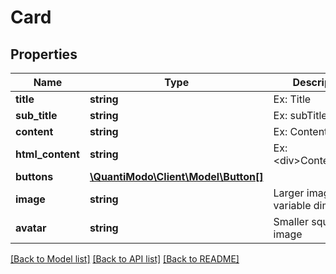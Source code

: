 # Card

## Properties
Name | Type | Description | Notes
------------ | ------------- | ------------- | -------------
**title** | **string** | Ex: Title | [optional] 
**sub_title** | **string** | Ex: subTitle | [optional] 
**content** | **string** | Ex: Content | [optional] 
**html_content** | **string** | Ex: &lt;div&gt;Content&lt;/div&gt; | [optional] 
**buttons** | [**\QuantiModo\Client\Model\Button[]**](Button.md) |  | [optional] 
**image** | **string** | Larger image of variable dimensions | [optional] 
**avatar** | **string** | Smaller square image | [optional] 

[[Back to Model list]](../README.md#documentation-for-models) [[Back to API list]](../README.md#documentation-for-api-endpoints) [[Back to README]](../README.md)


